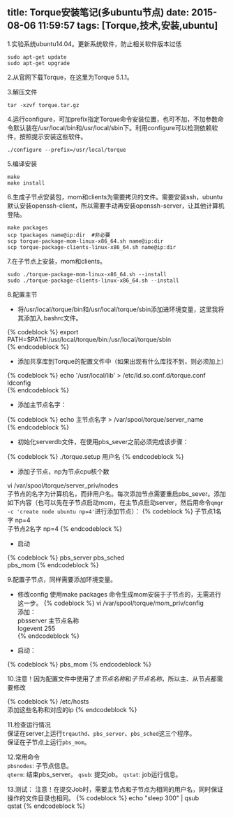 title: Torque安装笔记(多ubuntu节点)
date: 2015-08-06 11:59:57
tags: [Torque,技术,安装,ubuntu]
---
1.实验系统ubuntu14.04。更新系统软件，防止相关软件版本过低  

```
sudo apt-get update  
sudo apt-get upgrade
```


2.从官网下载Torque，在这里为Torque 5.1.1。  

3.解压文件

```
tar -xzvf torque.tar.gz
```

4.运行configure，可加prefix指定Torque命令安装位置，也可不加，不加参数命令默认装在/usr/local/bin和/usr/local/sbin下。利用configure可以检测依赖软件，按照提示安装这些软件。

```
./configure --prefix=/usr/local/torque
```
<!--more-->

5.编译安装

```
make  
make install  
```

6.生成子节点安装包，mom和clients为需要拷贝的文件。需要安装ssh，ubuntu默认安装openssh-client，所以需要手动再安装openssh-server，让其他计算机登陆。  

```
make packages
scp tpackages name@ip:dir  #非必要
scp torque-package-mom-linux-x86_64.sh name@ip:dir  
scp torque-package-clients-linux-x86_64.sh name@ip:dir
```

7.在子节点上安装，mom和clients。

```
sudo ./torque-package-mom-linux-x86_64.sh --install
sudo ./torque-package-clients-linux-x86_64.sh --install
```

8.配置主节  

+ 将/usr/local/torque/bin和/usr/local/torque/sbin添加进环境变量，这里我将其添加入.bashrc文件。  

{% codeblock %}
export PATH=$PATH:/usr/local/torque/bin:/usr/local/torque/sbin  
{% endcodeblock %}  

+ 添加共享库到Torque的配置文件中（如果出现有什么库找不到，则必须加上）  

{% codeblock %}
echo '/usr/local/lib' > /etc/ld.so.conf.d/torque.conf
ldconfig  
{% endcodeblock %}

+ 添加主节点名字：  

{% codeblock %}
echo 主节点名字 > /var/spool/torque/server_name  
{% endcodeblock %}  

+ 初始化serverdb文件，在使用pbs_sever之前必须完成该步骤：

{% codeblock %}
./torque.setup 用户名
{% endcodeblock %}

+ 添加子节点，np为节点cpu核个数  

vi /var/spool/torque/server_priv/nodes  
子节点的名字为计算机名，而非用户名。每次添加节点需要重启pbs_sever。添加如下内容（也可以先在子节点启动mom，在主节点启动server，然后用命令`qmgr -c 'create node ubuntu np=4'`进行添加节点）：
{% codeblock %}
子节点1名字 np=4  
子节点2名字 np=4
{% endcodeblock %}

+ 启动

{% codeblock %}
pbs_server
pbs_sched  
pbs_mom
{% endcodeblock %}

9.配置子节点，同样需要添加环境变量。  

+ 修改config
使用make packages 命令生成mom安装于子节点的，无需进行这一步。
{% codeblock %}
 vi /var/spool/torque/mom_priv/config  
添加：  
pbsserver 主节点名称  
logevent 255  
{% endcodeblock %}

+ 启动：

{% codeblock %}
pbs_mom
{% endcodeblock %}

10.注意！因为配置文件中使用了*主节点名称*和*子节点名称*，所以主、从节点都需要修改

{% codeblock %}
/etc/hosts  
添加这些名称和对应的ip
{% endcodeblock %}

11.检查运行情况  
保证在server上运行`trqauthd`、`pbs_server`、`pbs_sched`这三个程序。  
保证在子节点上运行`pbs_mom`。

12.常用命令  
`pbsnodes`: 子节点信息。  
`qterm`: 结束pbs_server。
`qsub`: 提交job。
`qstat`: job运行信息。

13.测试：
注意！在提交Job时，需要主节点和子节点为相同的用户名，同时保证操作的文件目录也相同。
{% codeblock %}
echo "sleep 300" | qsub  
qstat
{% endcodeblock %}

